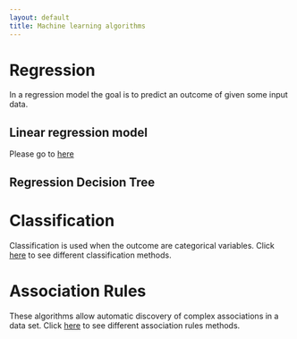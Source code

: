 ```yaml
---
layout: default
title: Machine learning algorithms 
---
```


# Regression

In a regression model the goal is to predict an outcome of given some input data.

## Linear regression model

Please go to [here](linear_regression)

## Regression Decision Tree


# Classification

Classification is used when the outcome are categorical variables.
Click [here](classification) to see different classification methods.


# Association Rules

These algorithms allow automatic discovery of complex associations in a data set. 
Click [here](association) to see different association rules methods.


